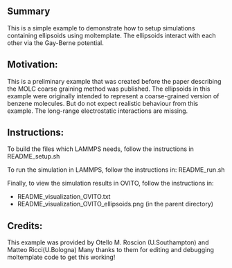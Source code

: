 ## Summary

This is a simple example to demonstrate how to setup simulations containing
ellipsoids using moltemplate.  The ellipsoids interact with each other 
via the Gay-Berne potential.

## Motivation:

This is a preliminary example that was created before the paper describing
the MOLC coarse graining method was published.  The ellipsoids in this
example were originally intended to represent a coarse-grained version of
benzene molecules.  But do not expect realistic behaviour from this example.
The long-range electrostatic interactions are missing.

## Instructions:

To build the files which LAMMPS needs, follow the instructions in
README_setup.sh

To run the simulation in LAMMPS, follow the instructions in:
README_run.sh

Finally, to view the simulation results in OVITO, follow the instructions in:
- README_visualization_OVITO.txt
- README_visualization_OVITO_ellipsoids.png (in the parent directory)

## Credits:

This example was provided by Otello M. Roscion (U.Southampton)
and Matteo Ricci(U.Bologna)  Many thanks to them for editing and debugging
moltemplate code to get this working!
